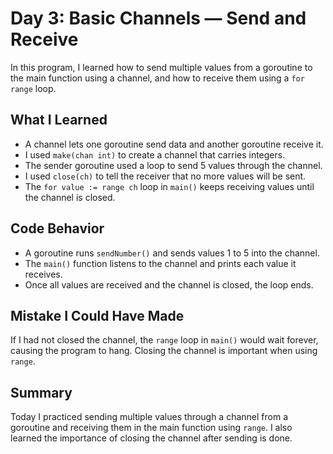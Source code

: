 # Day 3: Basic Channels — Send and Receive

In this program, I learned how to send multiple values from a goroutine to the main function using a channel, and how to receive them using a `for range` loop.

## What I Learned

- A channel lets one goroutine send data and another goroutine receive it.
- I used `make(chan int)` to create a channel that carries integers.
- The sender goroutine used a loop to send 5 values through the channel.
- I used `close(ch)` to tell the receiver that no more values will be sent.
- The `for value := range ch` loop in `main()` keeps receiving values until the channel is closed.

## Code Behavior

- A goroutine runs `sendNumber()` and sends values 1 to 5 into the channel.
- The `main()` function listens to the channel and prints each value it receives.
- Once all values are received and the channel is closed, the loop ends.

## Mistake I Could Have Made

If I had not closed the channel, the `range` loop in `main()` would wait forever, causing the program to hang. Closing the channel is important when using `range`.

## Summary

Today I practiced sending multiple values through a channel from a goroutine and receiving them in the main function using `range`. I also learned the importance of closing the channel after sending is done.